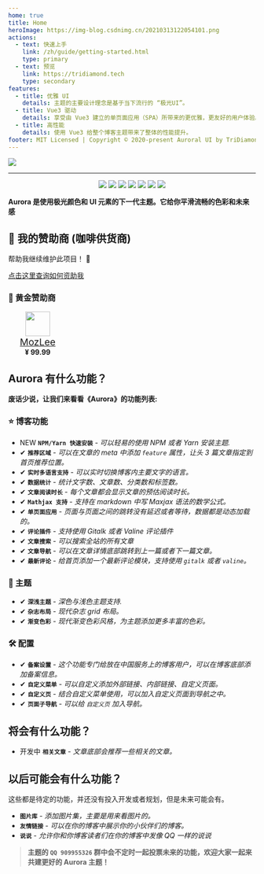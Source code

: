 ```yaml
---
home: true
title: Home
heroImage: https://img-blog.csdnimg.cn/20210313122054101.png
actions:
  - text: 快速上手
    link: /zh/guide/getting-started.html
    type: primary
  - text: 预览
    link: https://tridiamond.tech
    type: secondary
features:
  - title: 优雅 UI
    details: 主题的主要设计理念是基于当下流行的 “极光UI”。
  - title: Vue3 驱动
    details: 享受由 Vue3 建立的单页面应用（SPA）所带来的更优雅，更友好的用户体验。
  - title: 高性能
    details: 使用 Vue3 给整个博客主题带来了整体的性能提升。
footer: MIT Licensed | Copyright © 2020-present Auroral UI by TriDiamond
---
```


![](https://img-blog.csdnimg.cn/202103280030531.png)

---

<p align="center">
  <img src="https://img.shields.io/github/stars/auroral-ui/hexo-theme-aurora">
  <img src="https://img.shields.io/github/forks/auroral-ui/hexo-theme-aurora">
  <img src="https://img.shields.io/github/issues/auroral-ui/hexo-theme-aurora">
  <img src="https://img.shields.io/npm/v/hexo-theme-aurora">
  <img src="https://img.shields.io/npm/dy/hexo-theme-aurora">
  <img src="https://img.shields.io/github/last-commit/auroral-ui/hexo-theme-aurora/main">
  <img src="https://img.shields.io/github/license/auroral-ui/hexo-theme-aurora">
</p>

**Aurora 是使用极光颜色和 UI 元素的下一代主题。它给你平滑流畅的色彩和未来感**

## 🏅 我的赞助商 (咖啡供货商)

帮助我继续维护此项目！ 💙

[点击这里查询如何资助我](https://github.com/auroral-ui/hexo-theme-aurora#-donation)

### 🥇 黄金赞助商

<ul style="display: flex; flex-direction: row;">
  <li style="display: flex; flex-direction: column; align-items: center;  margin-right: 20px; border-radius: 9999px">
    <img src=" https://q4.qlogo.cn/g?b=qq&nk=68879747&s=100" height="50" width="50">
    <a href="https://github.com/MozLee" style="font-size: 1.2rem;">MozLee</a>
    <b>¥ 99.99</b>
  </li>
</ul>

## Aurora 有什么功能？

**废话少说，让我们来看看《Aurora》的功能列表:**

### ⭐️ 博客功能

- <span class="tag new-tag">NEW</span> **`NPM/Yarn 快速安装`** - _可以轻易的使用 NPM 或者 Yarn 安装主题._
- <span class="tag done-tag">✔</span> **`推荐区域`** - _可以在文章的 meta 中添加 `feature` 属性，让头 3 篇文章指定到首页推荐位置。_
- <span class="tag done-tag">✔</span> **`实时多语言支持`** - _可以实时切换博客内主要文字的语言。_
- <span class="tag done-tag">✔</span> **`数据统计`** - _统计文字数、文章数、分类数和标签数。_
- <span class="tag done-tag">✔</span> **`文章阅读时长`** - _每个文章都会显示文章的预估阅读时长。_
- <span class="tag done-tag">✔</span> **`Mathjax 支持`** - _支持在 markdown 中写 Maxjax 语法的数学公式。_
- <span class="tag done-tag">✔</span> **`单页面应用`** - _页面与页面之间的跳转没有延迟或者等待，数据都是动态加载的。_
- <span class="tag done-tag">✔</span> **`评论插件`** - _支持使用 Gitalk 或者 Valine 评论插件_
- <span class="tag done-tag">✔</span> **`文章搜索`** - _可以搜索全站的所有文章_
- <span class="tag done-tag">✔</span> **`文章导航`** - _可以在文章详情底部跳转到上一篇或者下一篇文章。_
- <span class="tag done-tag">✔</span> **`最新评论`** - _给首页添加一个最新评论模块，支持使用 `gitalk` 或者 `valine`。_

### 🎨 主题

- <span class="tag done-tag">✔</span> **`深浅主题`** - _深色与浅色主题支持._
- <span class="tag done-tag">✔</span> **`杂志布局`** - _现代杂志 grid 布局。_
- <span class="tag done-tag">✔</span> **`渐变色彩`** - _现代渐变色彩风格，为主题添加更多丰富的色彩。_

### 🛠 配置

- <span class="tag done-tag">✔</span> **`备案设置`** - _这个功能专门给放在中国服务上的博客用户，可以在博客底部添加备案信息。_
- <span class="tag done-tag">✔</span> **`自定义菜单`** - _可以自定义添加外部链接、内部链接、自定义页面。_
- <span class="tag done-tag">✔</span> **`自定义页`** - _结合自定义菜单使用，可以加入自定义页面到导航之中。_
- <span class="tag done-tag">✔</span> **`页面子导航`** - _可以给 `自定义页` 加入导航。_

## 将会有什么功能？

- <span class="tag wip-tag">开发中</span> **`相关文章`** - _文章底部会推荐一些相关的文章。_

## 以后可能会有什么功能？

这些都是待定的功能，并还没有投入开发或者规划，但是未来可能会有。

- **`图片库`** - _添加图片集，主要是用来看图片的。_
- **`友情链接`** - _可以在你的博客中展示你的小伙伴们的博客。_
- **`说说`** - _允许你和你博客读者们在你的博客中发像 QQ 一样的说说_

> **主题的 `QQ 909955326` 群中会不定时一起投票未来的功能，欢迎大家一起来共建更好的 Aurora 主题！**
